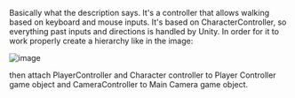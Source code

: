 Basically what the description says. It's a controller that allows walking based on keyboard and mouse inputs.
It's based on CharacterController, so everything past inputs and directions is handled by Unity.
In order for it to work properly create a hierarchy like in the image:

![image](https://github.com/user-attachments/assets/ff317a27-8153-4148-95ae-b895cb9cef08)

then attach PlayerController and Character controller to Player Controller game object and CameraController to Main Camera game object.
